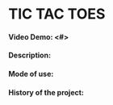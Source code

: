 # TIC TAC TOES
#### Video Demo: <#>
#### Description:

#### Mode of use:

#### History of the project:
